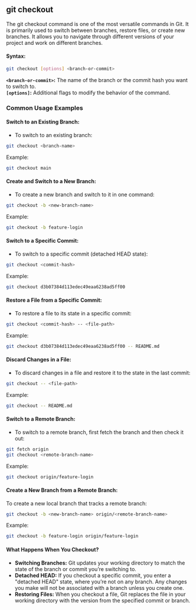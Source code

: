 ## git checkout
The git checkout command is one of the most versatile commands in Git. It is primarily used to switch between branches, restore files, or create new branches. It allows you to navigate through different versions of your project and work on different branches.
#### Syntax:
```bash
git checkout [options] <branch-or-commit>
```
**`<branch-or-commit>`:** The name of the branch or the commit hash you want to switch to.  
**`[options]`:** Additional flags to modify the behavior of the command.
### Common Usage Examples
#### Switch to an Existing Branch:
- To switch to an existing branch:
```bash
git checkout <branch-name>
```
Example:
```bash
git checkout main
```
#### Create and Switch to a New Branch:
- To create a new branch and switch to it in one command:
```bash
git checkout -b <new-branch-name>
```
Example:
```bash
git checkout -b feature-login
```
#### Switch to a Specific Commit:
- To switch to a specific commit (detached HEAD state):
```bash
git checkout <commit-hash>
```
Example:
```bash
git checkout d3b07384d113edec49eaa6238ad5ff00
```
#### Restore a File from a Specific Commit:
- To restore a file to its state in a specific commit:
```bash
git checkout <commit-hash> -- <file-path>
```
Example:
```bash
git checkout d3b07384d113edec49eaa6238ad5ff00 -- README.md
```
#### Discard Changes in a File:
- To discard changes in a file and restore it to the state in the last commit:
```bash
git checkout -- <file-path>
```
Example:
```bash
git checkout -- README.md
```
#### Switch to a Remote Branch:
- To switch to a remote branch, first fetch the branch and then check it out:
```bash
git fetch origin
git checkout <remote-branch-name>
```
Example:
```bash
git checkout origin/feature-login
```
#### Create a New Branch from a Remote Branch:
To create a new local branch that tracks a remote branch:
```bash
git checkout -b <new-branch-name> origin/<remote-branch-name>
```
Example:
```bash
git checkout -b feature-login origin/feature-login
```
#### What Happens When You Checkout?
- **Switching Branches:** Git updates your working directory to match the state of the branch or commit you’re switching to.
- **Detached HEAD:** If you checkout a specific commit, you enter a "detached HEAD" state, where you’re not on any branch. Any changes you make will not be associated with a branch unless you create one.
- **Restoring Files:** When you checkout a file, Git replaces the file in your working directory with the version from the specified commit or branch.
